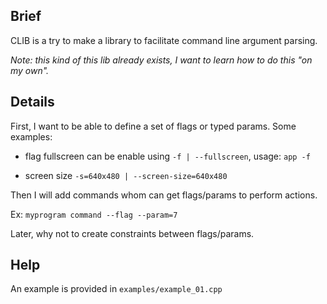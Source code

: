 
## Brief

CLIB is a try to make a library to facilitate command line argument parsing.

_Note: this kind of this lib already exists, I want to learn how to do this "on my own"._

## Details

First, I want to be able to define a set of flags or typed params.
Some examples:

- flag fullscreen can be enable using `-f | --fullscreen`,
usage: `app -f`

- screen size `-s=640x480 | --screen-size=640x480`

Then I will add commands whom can get flags/params to perform actions.

Ex: `myprogram command --flag --param=7`

Later, why not to create constraints between flags/params.

## Help

An example is provided in `examples/example_01.cpp`


